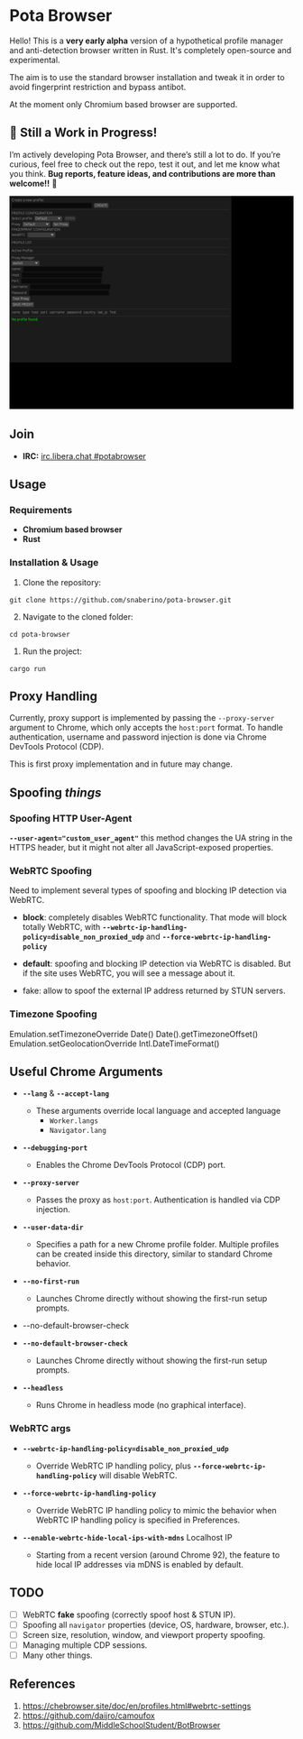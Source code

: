 # Pota Browser

Hello! This is a **very early alpha** version of a hypothetical profile manager and anti-detection browser written in Rust. It's completely open-source and experimental.

The aim is to use the standard browser installation and tweak it in order to avoid fingerprint restriction and bypass antibot.

At the moment only Chromium based browser are supported.

## 🚧 Still a Work in Progress!

I’m actively developing Pota Browser, and there’s still a lot to do. If you’re curious, feel free to check out the repo, test it out, and let me know what you think. **Bug reports, feature ideas, and contributions are more than welcome!!** 🙌

![Latest Screenshot](assets/pota-browser-screenshot.png)
## Join

- **IRC:** [irc.libera.chat #potabrowser](https://web.libera.chat/#potabrowser)  
## Usage

### Requirements

- **Chromium based browser** 
- **Rust** 
### Installation & Usage

1. Clone the repository:
```
git clone https://github.com/snaberino/pota-browser.git
```
2. Navigate to the cloned folder: 
```
cd pota-browser
``` 
1. Run the project:
```
cargo run
``` 

## Proxy Handling

Currently, proxy support is implemented by passing the `--proxy-server` argument to Chrome, which only accepts the `host:port` format. To handle authentication, username and password injection is done via Chrome DevTools Protocol (CDP).

This is first proxy implementation and in future may change.

## Spoofing *things*


### Spoofing HTTP User-Agent

**`--user-agent="custom_user_agent"`** this method changes the UA string in the HTTPS header, but it might not alter all JavaScript-exposed properties.

### WebRTC Spoofing

Need to implement several types of spoofing and blocking IP detection via WebRTC.

- **block**: completely disables WebRTC functionality.
  That mode will block totally WebRTC, with **`--webrtc-ip-handling-policy=disable_non_proxied_udp`** and **`--force-webrtc-ip-handling-policy`**

- **default**: spoofing and blocking IP detection via WebRTC is disabled. But if the site uses WebRTC, you will see a message about it.

- fake: allow to spoof the external IP address returned by STUN servers.

### Timezone Spoofing

Emulation.setTimezoneOverride
Date()
Date().getTimezoneOffset()
Emulation.setGeolocationOverride
Intl.DateTimeFormat()


## Useful Chrome Arguments

- **`--lang`** & **`--accept-lang`**  
  - These arguments override local language and accepted language  
    - `Worker.langs`  
    - `Navigator.lang`

- **`--debugging-port`**  
  - Enables the Chrome DevTools Protocol (CDP) port.

- **`--proxy-server`**  
  - Passes the proxy as `host:port`. Authentication is handled via CDP injection.

- **`--user-data-dir`**  
  - Specifies a path for a new Chrome profile folder. Multiple profiles can be created inside this directory, similar to standard Chrome behavior.

- **`--no-first-run`**  
  - Launches Chrome directly without showing the first-run setup prompts.
- --no-default-browser-check

- **`--no-default-browser-check`**  
  - Launches Chrome directly without showing the first-run setup prompts.

- **`--headless`**  
  - Runs Chrome in headless mode (no graphical interface).

### WebRTC args

- **`--webrtc-ip-handling-policy=disable_non_proxied_udp`**  
  - Override WebRTC IP handling policy, plus **`--force-webrtc-ip-handling-policy`** will disable WebRTC.

- **`--force-webrtc-ip-handling-policy`**  
  - Override WebRTC IP handling policy to mimic the behavior when WebRTC IP handling policy is specified in Preferences.

- **`--enable-webrtc-hide-local-ips-with-mdns`** Localhost IP
  - Starting from a recent version (around Chrome 92), the feature to hide local IP addresses via mDNS is enabled by default.


## TODO

- [ ] WebRTC **fake** spoofing (correctly spoof host & STUN IP).  
- [ ] Spoofing all `navigator` properties (device, OS, hardware, browser, etc.).  
- [ ] Screen size, resolution, window, and viewport property spoofing.  
- [ ] Managing multiple CDP sessions.
- [ ] Many other things. 

## References

1. https://chebrowser.site/doc/en/profiles.html#webrtc-settings
2. https://github.com/daijro/camoufox
3. https://github.com/MiddleSchoolStudent/BotBrowser